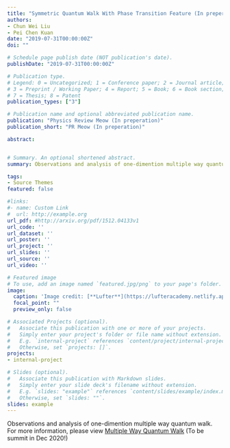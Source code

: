 ```yaml
---
title: "Symmetric Quantum Walk With Phase Transition Feature (In preperation)"
authors:
- Chun Wei Liu
- Pei Chen Kuan
date: "2019-07-31T00:00:00Z"
doi: ""

# Schedule page publish date (NOT publication's date).
publishDate: "2019-07-31T00:00:00Z"

# Publication type.
# Legend: 0 = Uncategorized; 1 = Conference paper; 2 = Journal article;
# 3 = Preprint / Working Paper; 4 = Report; 5 = Book; 6 = Book section;
# 7 = Thesis; 8 = Patent
publication_types: ["3"]

# Publication name and optional abbreviated publication name.
publication: "Physics Review Meow (In preperation)"
publication_short: "PR Meow (In preperation)"

abstract:


# Summary. An optional shortened abstract.
summary: Observations and analysis of one-dimention multiple way quantum walk. 

tags:
- Source Themes
featured: false

#links:
#- name: Custom Link
#  url: http://example.org
url_pdf: #http://arxiv.org/pdf/1512.04133v1
url_code: ''
url_dataset: ''
url_poster: ''
url_project: ''
url_slides: ''
url_source: ''
url_video: ''

# Featured image
# To use, add an image named `featured.jpg/png` to your page's folder. 
image:
  caption: 'Image credit: [**Lufter**](https://lufteracademy.netlify.app/)'
  focal_point: ""
  preview_only: false

# Associated Projects (optional).
#   Associate this publication with one or more of your projects.
#   Simply enter your project's folder or file name without extension.
#   E.g. `internal-project` references `content/project/internal-project/index.md`.
#   Otherwise, set `projects: []`.
projects:
- internal-project

# Slides (optional).
#   Associate this publication with Markdown slides.
#   Simply enter your slide deck's filename without extension.
#   E.g. `slides: "example"` references `content/slides/example/index.md`.
#   Otherwise, set `slides: ""`.
slides: example
---
```

Observations and analysis of one-dimention multiple way quantum walk. 
For more information, please view [Multiple Way Quantum Walk](https://lufteracademy.netlify.app/project/mwqw/)
(To be summit in Dec 2020!)